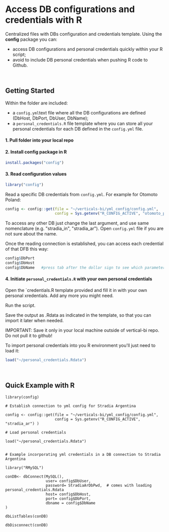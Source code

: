 Access DB configurations and credentials with R
================

Centralized files with DBs configuration and credentials template. Using the **config** package you can:

- access DB configurations and personal credentials quickly within your R script;
- avoid to include DB personal credentials when pushing R code to Github.  

<br />

Getting Started
-----

Within the folder are included:

- a `config.yml`text file where all the DB configurations are defined (DbHost, DbPort, DbUser, DbName);
- a `personal_credentials.R` file template where you can store all your personal credentials for each DB defined in the `config.yml` file.


#### 1. Pull folder into your local repo 


#### 2. Install **config** package in R

``` r
install.packages("config")
```

#### 3. Read configuration values

``` r
library("config")
```

Read a specific DB credentials from `config.yml`. For example for Otomoto Poland:

``` r
config <- config::get(file = "~/verticals-bi/yml_config/config.yml", 
                      config = Sys.getenv("R_CONFIG_ACTIVE", "otomoto_pl") )
```
To access any other DB just change the last argument, and use same nomenclature (e.g. "stradia_in", "stradia_ar"). Open `config.yml` file if you are not sure about the name.

Once the reading connection is established, you can access each credential of that DFB this way:

``` r
config$DbPort
config$DbHost
config$DbName   #press tab after the dollar sign to see which parameters are available
```


#### 4. Initiate `personal_credentials.R` with your own personal credentials

Open the `credentials.R template provided and fill it in with your own personal xredentials. Add any more you might need.

Run the script. 

Save the output as .Rdata as indicated in the template, so that you can import it later when needed.

IMPORTANT: Save it only in your local machine outside of vertical-bi repo. Do not pull it to github!


To import personal credentials into you R environment you'll just need to load it:

``` r
load("~/personal_credentials.Rdata")
```


<br />

Quick Example with R
---

```
library(config)

# Establish connection to yml config for Stradia Argentina

config <- config::get(file = "~/verticals-bi/yml_config/config.yml",
                      config = Sys.getenv("R_CONFIG_ACTIVE", "stradia_ar") )

# Load personal credentials

load("~/personal_credentials.Rdata") 


# Example incorporating yml credentials in a DB connection to Stradia Argentina

library("RMySQL")

conDB<- dbConnect(MySQL(), 
                  user= config$DbUser, 
                  password= StradiaArDbPwd,  # comes with loading personal_credentials.Rdata
                  host= config$DbHost, 
                  port= config$DbPort,
                  dbname = config$DbName
)

dbListTables(conDB)

dbDisconnect(conDB)
```

